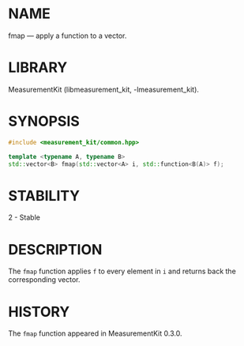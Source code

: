 # NAME
fmap &mdash; apply a function to a vector.

# LIBRARY
MeasurementKit (libmeasurement_kit, -lmeasurement_kit).

# SYNOPSIS
```C++
#include <measurement_kit/common.hpp>

template <typename A, typename B>
std::vector<B> fmap(std::vector<A> i, std::function<B(A)> f);
```

# STABILITY

2 - Stable

# DESCRIPTION

The `fmap` function applies `f` to every element in `i` and returns back
the corresponding vector.

# HISTORY

The `fmap` function appeared in MeasurementKit 0.3.0.
